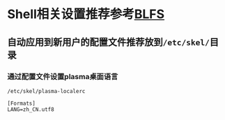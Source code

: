 # Shell相关设置推荐参考[BLFS](https://www.linuxfromscratch.org/blfs/view/systemd/postlfs/profile.html)

## 自动应用到新用户的配置文件推荐放到`/etc/skel/`目录

### 通过配置文件设置plasma桌面语言
```
/etc/skel/plasma-localerc

[Formats]
LANG=zh_CN.utf8
```

